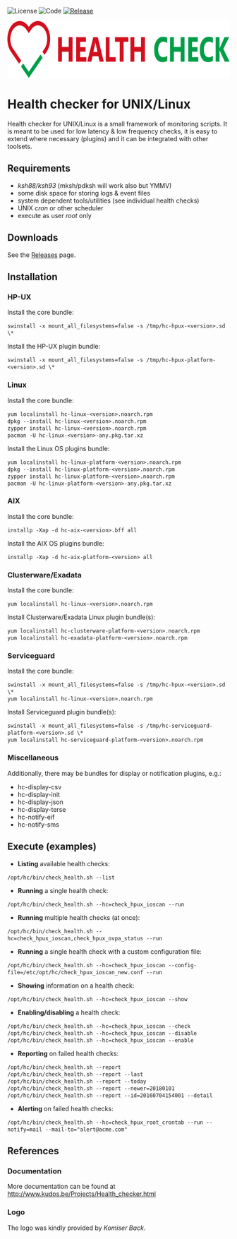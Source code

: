 ![License](https://img.shields.io/github/license/patvdv/check_health.svg)
![Code](https://img.shields.io/badge/Code-Shell-green.svg)
[![Release](https://img.shields.io/github/release/patvdv/check_health.svg)](https://github.com/patvdv/check_health/releases)
<br />
<p align="center"><img src="logo/horizontal.png" alt="QList" height="130px"></p>

# Health checker for UNIX/Linux

Health checker for UNIX/Linux is a small framework of monitoring scripts. It is meant to be used for low latency & low frequency checks, it is easy to extend where necessary (plugins) and it can be integrated with other toolsets.

## Requirements

* *ksh88/ksh93* (mksh/pdksh will work also but YMMV)
* some disk space for storing logs & event files
* system dependent tools/utilities (see individual health checks)
* UNIX *cron* or other scheduler
* execute as user *root* only

## Downloads

See the [Releases](https://github.com/patvdv/check_health/releases) page.

## Installation

### HP-UX

Install the core bundle:

    swinstall -x mount_all_filesystems=false -s /tmp/hc-hpux-<version>.sd \*

Install the HP-UX plugin bundle:

    swinstall -x mount_all_filesystems=false -s /tmp/hc-hpux-platform-<version>.sd \*

### Linux

Install the core bundle:

    yum localinstall hc-linux-<version>.noarch.rpm
    dpkg --install hc-linux-<version>.noarch.rpm
    zypper install hc-linux-<version>.noarch.rpm
    pacman -U hc-linux-<version>-any.pkg.tar.xz

Install the Linux OS plugins bundle:

    yum localinstall hc-linux-platform-<version>.noarch.rpm
    dpkg --install hc-linux-platform-<version>.noarch.rpm
    zypper install hc-linux-platform-<version>.noarch.rpm
    pacman -U hc-linux-platform-<version>-any.pkg.tar.xz

### AIX

Install the core bundle:

    installp -Xap -d hc-aix-<version>.bff all

Install the AIX OS plugins bundle:

    installp -Xap -d hc-aix-platform-<version> all

### Clusterware/Exadata

Install the core bundle:

    yum localinstall hc-linux-<version>.noarch.rpm

Install Clusterware/Exadata Linux plugin bundle(s):

    yum localinstall hc-clusterware-platform-<version>.noarch.rpm
    yum localinstall hc-exadata-platform-<version>.noarch.rpm

### Serviceguard

Install the core bundle:

    swinstall -x mount_all_filesystems=false -s /tmp/hc-hpux-<version>.sd \*
    yum localinstall hc-linux-<version>.noarch.rpm

Install Serviceguard plugin bundle(s):

    swinstall -x mount_all_filesystems=false -s /tmp/hc-serviceguard-platform-<version>.sd \*
    yum localinstall hc-serviceguard-platform-<version>.noarch.rpm

### Miscellaneous

Additionally, there may be bundles for display or notification plugins, e.g.:
* hc-display-csv
* hc-display-init
* hc-display-json
* hc-display-terse
* hc-notify-eif
* hc-notify-sms

## Execute (examples)

* **Listing** available health checks:
```
/opt/hc/bin/check_health.sh --list
```

* **Running** a single health check:
```
/opt/hc/bin/check_health.sh --hc=check_hpux_ioscan --run
```

* **Running** multiple health checks (at once):
```
/opt/hc/bin/check_health.sh --hc=check_hpux_ioscan,check_hpux_ovpa_status --run
```

* **Running** a single health check with a custom configuration file:
```
/opt/hc/bin/check_health.sh --hc=check_hpux_ioscan --config-file=/etc/opt/hc/check_hpux_ioscan_new.conf --run
```

* **Showing** information on a health check:
```
/opt/hc/bin/check_health.sh --hc=check_hpux_ioscan --show
```

* **Enabling/disabling** a health check:
```
/opt/hc/bin/check_health.sh --hc=check_hpux_ioscan --check
/opt/hc/bin/check_health.sh --hc=check_hpux_ioscan --disable
/opt/hc/bin/check_health.sh --hc=check_hpux_ioscan --enable
```   

* **Reporting** on failed health checks:
```
/opt/hc/bin/check_health.sh --report
/opt/hc/bin/check_health.sh --report --last
/opt/hc/bin/check_health.sh --report --today
/opt/hc/bin/check_health.sh --report --newer=20180101
/opt/hc/bin/check_health.sh --report --id=20160704154001 --detail
```

* **Alerting** on failed health checks:
```
/opt/hc/bin/check_health.sh --hc=check_hpux_root_crontab --run --notify=mail --mail-to="alert@acme.com"
```    

## References

### Documentation

More documentation can be found at http://www.kudos.be/Projects/Health_checker.html

### Logo

The logo was kindly provided by *Komiser Back*.
